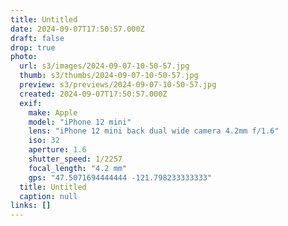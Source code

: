 ```yaml
---
title: Untitled
date: 2024-09-07T17:50:57.000Z
draft: false
drop: true
photo:
  url: s3/images/2024-09-07-10-50-57.jpg
  thumb: s3/thumbs/2024-09-07-10-50-57.jpg
  preview: s3/previews/2024-09-07-10-50-57.jpg
  created: 2024-09-07T17:50:57.000Z
  exif:
    make: Apple
    model: "iPhone 12 mini"
    lens: "iPhone 12 mini back dual wide camera 4.2mm f/1.6"
    iso: 32
    aperture: 1.6
    shutter_speed: 1/2257
    focal_length: "4.2 mm"
    gps: "47.5071694444444 -121.798233333333"
  title: Untitled
  caption: null
links: []
---
```

